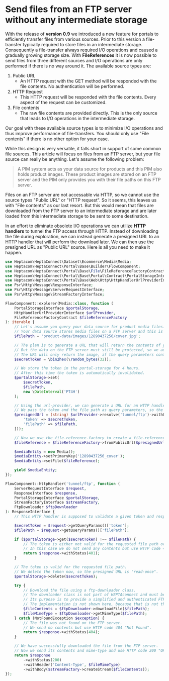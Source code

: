 # Send files from an FTP server without any intermediate storage

With the release of **version 0.9** we introduced a new feature for portals to efficiently transfer files from various sources. Prior to this version a file-transfer typically required to store files in an intermediate storage. Consequently a file-transfer always required I/O operations and caused a gradually growing storage size. With **FileReferences** it is now possible to send files from three different sources and I/O operations are only performed if there is no way around it. The available source types are:

1. Public URL
    - An HTTP request with the GET method will be responded with the file contents. No authentication will be performed.
2. HTTP Request
    - This HTTP request will be responded with the file contents. Every aspect of the request can be customized.
3. File contents
    - The raw file contents are provided directly. This is the only source that leads to I/O operations in the intermediate storage.

Our goal with these available source types is to minimize I/O operations and thus improve performance of file-transfers. You should only use "File contents" if there is no other option for your case.

While this design is very versatile, it falls short in support of some common file sources. This article will focus on files from an FTP server, but your file source can really be anything. Let's assume the following problem:

> A PIM system acts as your data source for products and this PIM also holds product images. These product images are stored on an FTP server and the PIM only provides you with their file paths on this FTP server.

Files on an FTP server are not accessable via HTTP, so we cannot use the source types "Public URL" or "HTTP request". So it seems, this leaves us with "File contents" as our last resort. But this would mean that files are downloaded from the FTP server to an intermediate storage and are later loaded from this intermediate storage to be sent to some destination.

In an effort to eliminate obsolete I/O operations we can utilize **HTTP handlers** to tunnel the FTP access through HTTP. Instead of downloading the file during exploration, we can instead generate a presigned URL to an HTTP handler that will perform the download later. We can then use the presigned URL as "Public URL" source. Here is all you need to make it happen.

```php
use Heptacom\HeptaConnect\Dataset\Ecommerce\Media\Media;
use Heptacom\HeptaConnect\Portal\Base\Builder\FlowComponent;
use Heptacom\HeptaConnect\Portal\Base\File\FileReferenceFactoryContract;
use Heptacom\HeptaConnect\Portal\Base\Portal\Contract\PortalStorageInterface;
use Heptacom\HeptaConnect\Portal\Base\Web\Http\HttpHandlerUrlProviderInterface;
use Psr\Http\Message\ResponseInterface;
use Psr\Http\Message\ServerRequestInterface;
use Psr\Http\Message\StreamFactoryInterface;

FlowComponent::explorer(Media::class, function (
    PortalStorageInterface $portalStorage,
    HttpHandlerUrlProviderInterface $urlProvider,
    FileReferenceFactoryContract $fileReferenceFactory
): iterable {
    // Let's assume you query your data source for product media files.
    // Your data source stores media files on a FTP server and this is the file path you get.
    $filePath = 'product-data/images/12890437256/cover.jpg';

    // The plan is to generate a URL that will return the contents of your media file.
    // But the data on the FTP server must still be protected, so we add a secret token to the URL.
    // The URL will only return the image, if the query parameters contain a valid token.
    $secretToken = \bin2hex(\random_bytes(32));

    // We store the token in the portal-storage for 4 hours.
    // After this time the token is automatically invalidated.
    $portalStorage->set(
        $secretToken,
        $filePath,
        new \DateInterval('PT4H')
    );

    // Using the url-provider, we can generate a URL for an HTTP handler called "tunnel/ftp".
    // We pass the token and the file path as query parameters, so the HTTP handler can work with them.
    $presignedUrl = (string) $urlProvider->resolve('tunnel/ftp')->withQuery(\http_build_query([
        'token' => $secretToken,
        'filePath' => $filePath,
    ]));

    // Now we use the file-reference-factory to create a file-reference from our newly generated URL.
    $fileReference = $fileReferenceFactory->fromPublicUrl($presignedUrl);

    $mediaEntity = new Media();
    $mediaEntity->setPrimaryKey('12890437256_cover');
    $mediaEntity->setFile($fileReference);

    yield $mediaEntity;
});

FlowComponent::httpHandler('tunnel/ftp', function (
    ServerRequestInterface $request,
    ResponseInterface $response,
    PortalStorageInterface $portalStorage,
    StreamFactoryInterface $streamFactory,
    FtpDownloader $ftpDownloader
): ResponseInterface {
    // This HTTP handler is supposed to validate a given token and respond with the contents of the requested file path.

    $secretToken = $request->getQueryParams()['token'];
    $filePath = $request->getQueryParams()['filePath'];

    if ($portalStorage->get($secretToken) !== $filePath) {
        // The token is either not valid for the requested file path or has already expired.
        // In this case we do not send any contents but use HTTP code 401 "Unauthorized".
        return $response->withStatus(401);
    }

    // The token is valid for the requested file path.
    // We delete the token now, so the presigned URL is "read-once".
    $portalStorage->delete($secretToken);

    try {
        // Download the file using a ftp-downloader class.
        // The downloader class is not part of HEPTAconnect and must be provided by your portal.
        // Its purpose is to provide a simplified and authenticated FTP client.
        // The implementation is not shown here, because that is not the focus of this example.
        $fileContents = $ftpDownloader->downloadFile($filePath);
        $fileMimeType = $ftpDownloader->getMimeType($filePath);
    } catch (NotFoundException $exception) {
        // The file was not found on the FTP server.
        // We send no contents but use HTTP code 404 "Not Found".
        return $response->withStatus(404);
    }

    // We have successfully downloaded the file from the FTP server.
    // Now we send its contents and mime-type and use HTTP code 200 "OK".
    return $response
        ->withStatus(200)
        ->withHeader('Content-Type', $fileMimeType)
        ->withBody($streamFactory->createStream($fileContents));
});
```
